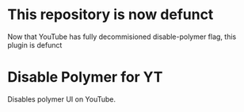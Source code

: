 # This repository is now defunct

Now that YouTube has fully decommisioned disable-polymer flag, this plugin is defunct

# Disable Polymer for YT

Disables polymer UI on YouTube.
